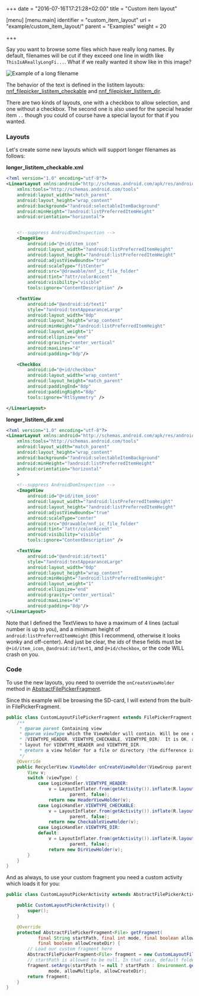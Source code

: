 +++
date = "2016-07-16T17:21:28+02:00"
title = "Custom item layout"

[menu]
  [menu.main]
    identifier = "custom_item_layout"
    url = "example/custom_item_layout/"
    parent = "Examples"
    weight = 20

+++

Say you want to browse some files which have really long names. By default, filenames will be cut if they exceed one line in width like `ThisIsAReallyLongFi...`. What if we really wanted it show like in this image?

![Example of a long filename](/screenshots/itemlayout_longfilename.png)

The behavior of the text is defined in the listitem layouts:
[nnf_filepicker_listitem_checkable](https://github.com/spacecowboy/NoNonsense-FilePicker/blob/master/library/src/main/res/layout/nnf_filepicker_listitem_checkable.xml)
and
[nnf_filepicker_listitem_dir](https://github.com/spacecowboy/NoNonsense-FilePicker/blob/master/library/src/main/res/layout/nnf_filepicker_listitem_dir.xml).

There are two kinds of layouts, one with a checkbox to allow selection, and one without a checkbox. The second one is also used for the special header item `..` though you could of course have a special layout for that if you wanted.

### Layouts

Let's create some new layouts which will support longer filenames as follows:

**longer_listitem_checkable.xml**

```xml
<?xml version="1.0" encoding="utf-8"?>
<LinearLayout xmlns:android="http://schemas.android.com/apk/res/android"
    xmlns:tools="http://schemas.android.com/tools"
    android:layout_width="match_parent"
    android:layout_height="wrap_content"
    android:background="?android:selectableItemBackground"
    android:minHeight="?android:listPreferredItemHeight"
    android:orientation="horizontal">


    <!--suppress AndroidDomInspection -->
    <ImageView
        android:id="@+id/item_icon"
        android:layout_width="?android:listPreferredItemHeight"
        android:layout_height="?android:listPreferredItemHeight"
        android:adjustViewBounds="true"
        android:scaleType="fitCenter"
        android:src="@drawable/nnf_ic_file_folder"
        android:tint="?attr/colorAccent"
        android:visibility="visible"
        tools:ignore="ContentDescription" />

    <TextView
        android:id="@android:id/text1"
        style="?android:textAppearanceLarge"
        android:layout_width="0dp"
        android:layout_height="wrap_content"
        android:minHeight="?android:listPreferredItemHeight"
        android:layout_weight="1"
        android:ellipsize="end"
        android:gravity="center_vertical"
        android:maxLines="4"
        android:padding="8dp"/>

    <CheckBox
        android:id="@+id/checkbox"
        android:layout_width="wrap_content"
        android:layout_height="match_parent"
        android:paddingEnd="8dp"
        android:paddingRight="8dp"
        tools:ignore="RtlSymmetry" />

</LinearLayout>
```

**longer_listitem_dir.xml**

```xml
<?xml version="1.0" encoding="utf-8"?>
<LinearLayout xmlns:android="http://schemas.android.com/apk/res/android"
    xmlns:tools="http://schemas.android.com/tools"
    android:layout_width="match_parent"
    android:layout_height="wrap_content"
    android:background="?android:selectableItemBackground"
    android:minHeight="?android:listPreferredItemHeight"
    android:orientation="horizontal"
    >

    <!--suppress AndroidDomInspection -->
    <ImageView
        android:id="@+id/item_icon"
        android:layout_width="?android:listPreferredItemHeight"
        android:layout_height="?android:listPreferredItemHeight"
        android:adjustViewBounds="true"
        android:scaleType="center"
        android:src="@drawable/nnf_ic_file_folder"
        android:tint="?attr/colorAccent"
        android:visibility="visible"
        tools:ignore="ContentDescription" />

    <TextView
        android:id="@android:id/text1"
        style="?android:textAppearanceLarge"
        android:layout_width="0dp"
        android:layout_height="wrap_content"
        android:minHeight="?android:listPreferredItemHeight"
        android:layout_weight="1"
        android:ellipsize="end"
        android:gravity="center_vertical"
        android:maxLines="4"
        android:padding="8dp"/>
</LinearLayout>
```

Note that I defined the TextViews to have a maximum of 4 lines (actual number is up to you), and a minimum height of `android:listPreferredItemHeight` (this I recommend, otherwise it looks wonky and off-center). And just be clear, the *ids* of these fields must be `@+id/item_icon`, `@android:id/text1`, and `@+id/checkbox`, or the code WILL crash on you.

### Code

To use the new layouts, you need to override the `onCreateViewHolder` method in
[AbstractFilePickerFragment](https://github.com/spacecowboy/NoNonsense-FilePicker/blob/master/library/src/main/java/com/nononsenseapps/filepicker/AbstractFilePickerFragment.java).

Since this example will be browsing the SD-card, I will extend from the built-in FilePickerFragment.

```java
public class CustomLayoutFilePickerFragment extends FilePickerFragment {
    /**
     * @param parent Containing view
     * @param viewType which the ViewHolder will contain. Will be one of:
     * [VIEWTYPE_HEADER, VIEWTYPE_CHECKABLE, VIEWTYPE_DIR]. It is OK, and even expected, to use the same
     * layout for VIEWTYPE_HEADER and VIEWTYPE_DIR.
     * @return a view holder for a file or directory (the difference is presence of checkbox).
     */
    @Override
    public RecyclerView.ViewHolder onCreateViewHolder(ViewGroup parent, int viewType) {
        View v;
        switch (viewType) {
            case LogicHandler.VIEWTYPE_HEADER:
                v = LayoutInflater.from(getActivity()).inflate(R.layout.longer_listitem_dir,
                        parent, false);
                return new HeaderViewHolder(v);
            case LogicHandler.VIEWTYPE_CHECKABLE:
                v = LayoutInflater.from(getActivity()).inflate(R.layout.longer_listitem_checkable,
                        parent, false);
                return new CheckableViewHolder(v);
            case LogicHandler.VIEWTYPE_DIR:
            default:
                v = LayoutInflater.from(getActivity()).inflate(R.layout.longer_listitem_dir,
                        parent, false);
                return new DirViewHolder(v);
        }
    }
}
```

And as always, to use your custom fragment you need a custom activity which loads it for you:

```java
public class CustomLayoutPickerActivity extends AbstractFilePickerActivity {

    public CustomLayoutPickerActivity() {
        super();
    }

    @Override
    protected AbstractFilePickerFragment<File> getFragment(
            final String startPath, final int mode, final boolean allowMultiple,
            final boolean allowCreateDir) {
        // Load our custom fragment here
        AbstractFilePickerFragment<File> fragment = new CustomLayoutFilePickerFragment();
        // startPath is allowed to be null. In that case, default folder should be SD-card and not "/"
        fragment.setArgs(startPath != null ? startPath : Environment.getExternalStorageDirectory().getPath(),
                mode, allowMultiple, allowCreateDir);
        return fragment;
    }
}
```
